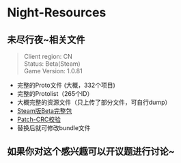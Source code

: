 # Night-Resources

## 未尽行夜~相关文件

> Client region: CN</br>
> Status: Beta(Steam)</br>
> Game Version: 1.0.81</br>

* 完整的Proto文件  (大概，332个项目)
* 完整的Protolist（265个ID）
* 大概完整的资源文件（只上传了部分文件，可自行dump）
* [Steam版Beta完整包](https://www.123pan.com/s/EM29-Wv1Fv.html)
* [Patch-CRC校验](https://www.123pan.com/s/EM29-Bg4Fv.html)
* 替换后就可修改bundle文件

## 如果你对这个感兴趣可以开议题进行讨论~
